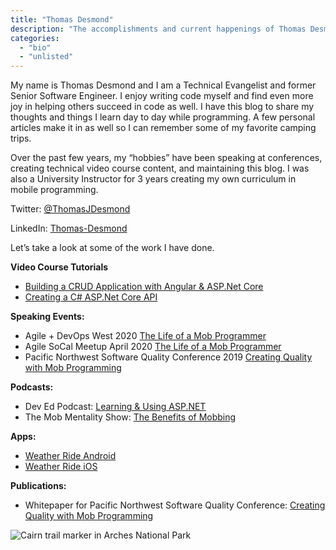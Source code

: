 ```yaml
---
title: "Thomas Desmond"
description: "The accomplishments and current happenings of Thomas Desmond"
categories: 
  - "bio"
  - "unlisted"
---
```


My name is Thomas Desmond and I am a Technical Evangelist and former Senior Software Engineer. I enjoy writing code myself and find even more joy in helping others succeed in code as well. I have this blog to share my thoughts and things I learn day to day while programming. A few personal articles make it in as well so I can remember some of my favorite camping trips.

Over the past few years, my “hobbies” have been speaking at conferences, creating technical video course content, and maintaining this blog. I was also a University Instructor for 3 years creating my own curriculum in mobile programming.

Twitter: [@ThomasJDesmond](https://twitter.com/ThomasJDesmond)  

LinkedIn: [Thomas-Desmond](https://www.linkedin.com/in/thomas-desmond-9074475b/)

Let’s take a look at some of the work I have done.

**Video Course Tutorials**

-   [Building a CRUD Application with Angular & ASP.Net Core](https://thinkster.io/tutorials/building-a-crud-application-with-angular-asp-net-core-course-introduction)
-   [Creating a C# ASP.Net Core API](https://thinkster.io/tutorials/creating-a-c-asp-net-core-api-introduction)

**Speaking Events:**

-   Agile + DevOps West 2020 [The Life of a Mob Programmer](https://agiledevopswest.techwell.com/program/concurrent-sessions/life-mob-programmer-agile-devops-west-2020)
-   Agile SoCal Meetup April 2020 [The Life of a Mob Programmer](https://www.meetup.com/nl-NL/Agile-SoCal/events/270084475/)
-   Pacific Northwest Software Quality Conference 2019  [Creating Quality with Mob Programming](https://www.pnsqc.org/thomas-desmond/)

**Podcasts:**

-   Dev Ed Podcast:  [Learning & Using ASP.NET](https://podcasts.apple.com/us/podcast/deved-039-learning-using-asp-net/id1456280468?i=1000459190808)
-   The Mob Mentality Show:  [The Benefits of Mobbing](https://www.youtube.com/watch?v=j2-GPhiaRxE)

**Apps:**

-   [Weather Ride Android](https://play.google.com/store/apps/details?id=com.thetombomb.motorcycleridingweather&hl=en_US&gl=US)
-   [Weather Ride iOS](https://apps.apple.com/us/app/motorcycle-weather-ride/id1457879287)

**Publications:**

-   Whitepaper for Pacific Northwest Software Quality Conference: [Creating Quality with Mob Programming](http://uploads.pnsqc.org/2019/papers/Desmond-Creating-Quality-with-Mob-Programming.pdf)

![Cairn trail marker in Arches National Park](/images/gopr0255.jpg)


